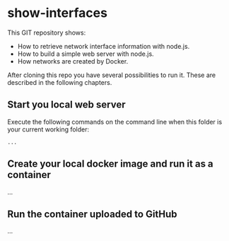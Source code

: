 # show-interfaces

This GIT repository shows:
* How to retrieve network interface information with node.js.
* How to build a simple web server with node.js.
* How networks are created by Docker.

After cloning this repo you have several possibilities to run it. These are described in the following chapters.

## Start you local web server

Execute the following commands on the command line when this folder is your current working folder:

`...`

## Create your local docker image and run it as a container
...

## Run the container uploaded to GitHub
...

